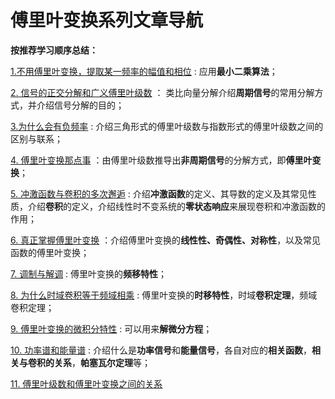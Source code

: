 # 傅里叶变换系列文章导航

**按推荐学习顺序总结：**

[1.不用傅里叶变换，提取某一频率的幅值和相位](https://mp.weixin.qq.com/s/cnw5Aigcm3MOeN424mcROg) :  应用**最小二乘算法**；

[2. 信号的正交分解和广义傅里叶级数](https://mp.weixin.qq.com/s/6OrHJG9HDfx4YFTOTKYmHw) ： 类比向量分解介绍**周期信号**的常用分解方式，并介绍信号分解的目的；

[3.为什么会有负频率](https://mp.weixin.qq.com/s/a-o7NC9GutHQW5ISVl_RNA) : 介绍三角形式的傅里叶级数与指数形式的傅里叶级数之间的区别与联系；

[4. 傅里叶变换那点事](https://mp.weixin.qq.com/s/papgaQS8P62GjkuUP1LnGQ) ：由傅里叶级数推导出**非周期信号**的分解方式，即**傅里叶变换**；

[5. 冲激函数与卷积的多次邂逅](https://mp.weixin.qq.com/s/N7Zr0uouHt8GbuMKXa1hRA) : 介绍**冲激函数**的定义、其导数的定义及其常见性质，介绍**卷积**的定义，介绍线性时不变系统的**零状态响应**来展现卷积和冲激函数的作用；

[6. 真正掌握傅里叶变换](https://mp.weixin.qq.com/s/HsacsFqAJItIyLc_y8SI3w) ：介绍傅里叶变换的**线性性、奇偶性、对称性**，以及常见函数的傅里叶变换；

[7. 调制与解调](https://mp.weixin.qq.com/s/3Ewt8_WNwtnWXziS_vLkFg) : 傅里叶变换的**频移特性**；

[8. 为什么时域卷积等于频域相乘](https://mp.weixin.qq.com/s/kQnI3YNY7J2GRlQO8GORgA) : 傅里叶变换的**时移特性**，时域**卷积定理**，频域卷积定理；

[9. 傅里叶变换的微积分特性](https://mp.weixin.qq.com/s/SoHdwnUDI68l0ZMr58brkg) : 可以用来**解微分方程**；

[10. 功率谱和能量谱](https://mp.weixin.qq.com/s/_PqIWYu4cDxgf2rtOuZD2Q) : 介绍什么是**功率信号**和**能量信号**，各自对应的**相关函数**，**相关与卷积的关系**，**帕塞瓦尔定理**等；

[11. 傅里叶级数和傅里叶变换之间的关系](https://mp.weixin.qq.com/s/536WPfRfRtG6ed7ZQLuo9Q) 